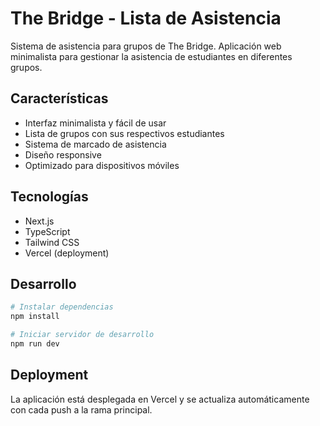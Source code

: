 # The Bridge - Lista de Asistencia

Sistema de asistencia para grupos de The Bridge. Aplicación web minimalista para gestionar la asistencia de estudiantes en diferentes grupos.

## Características

- Interfaz minimalista y fácil de usar
- Lista de grupos con sus respectivos estudiantes
- Sistema de marcado de asistencia
- Diseño responsive
- Optimizado para dispositivos móviles

## Tecnologías

- Next.js
- TypeScript
- Tailwind CSS
- Vercel (deployment)

## Desarrollo

```bash
# Instalar dependencias
npm install

# Iniciar servidor de desarrollo
npm run dev
```

## Deployment

La aplicación está desplegada en Vercel y se actualiza automáticamente con cada push a la rama principal.
